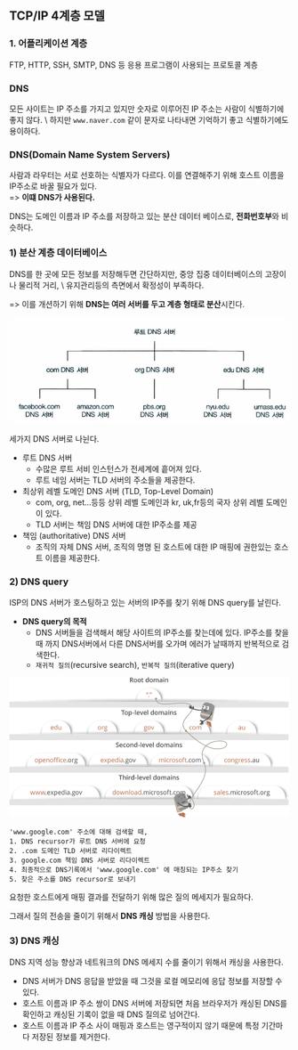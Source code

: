 ## TCP/IP 4계층 모델
### 1. 어플리케이션 계층
FTP, HTTP, SSH, SMTP, DNS 등 응용 프로그램이 사용되는 프로토콜 계층

### DNS
모든 사이트는 IP 주소를 가지고 있지만 숫자로 이루어진 IP 주소는 사람이 식별하기에 좋지 않다. \ 
하지만 `www.naver.com` 같이 문자로 나타내면 기억하기 좋고 식별하기에도 용이하다.

### DNS(Domain Name System Servers)
사람과 라우터는 서로 선호하는 식별자가 다르다. 이를 연결해주기 위해 호스트 이름을 IP주소로 바꿀 필요가 있다. \
=> **이떄 DNS가 사용된다.**

DNS는 도메인 이름과 IP 주소를 저장하고 있는 분산 데이터 베이스로, **전화번호부**와 비슷하다.

### 1) 분산 계층 데이터베이스 
DNS를 한 곳에 모든 정보를 저장해두면 간단하지만, 중앙 집중 데이터베이스의 고장이나 물리적 거리, \ 
유지관리등의 측면에서 확정성이 부족하다. 

=> 이를 개션하기 위해 **DNS는 여러 서버를 두고 계층 형태로 분산**시킨다.

<div align='center'>
    <img src="image/dns_hierarchy.png" width="550px">
</div>

세가지 DNS 서버로 나뉜다.
- 루트 DNS 서버
  - 수많은 루트 서비 인스턴스가 전세계에 흩어져 있다.
  - 루트 네임 서버는 TLD 서버의 주소들을 제공한다.
- 최상위 레벨 도메인 DNS 서버 (TLD, Top-Level Domain)
  - com, org, net...등등 상위 레벨 도메인과 kr, uk,fr등의 국자 상위 레벨 도메인이 있다.
  - TLD 서버는 책임 DNS 서버에 대한 IP주소를 제공
- 책임 (authoritative) DNS 서버
  - 조직의 자체 DNS 서버, 조직의 명명 된 호스트에 대한 IP 매핑에 권한있는 호스트 이름을 제공한다.

### 2) DNS query
ISP의 DNS 서버가 호스팅하고 있는 서버의 IP주를 찾기 위해 DNS query를 날린다.

- **DNS query의 목적**
    - DNS 서버들을 검색해서 해당 사이트의 IP주소를 찾는데에 있다. IP주소를 찾을 때 까지 DNS서버에서 다른 DNS서버를 오가며 에러가 날때까지 반복적으로 검색한다.
    - `재귀적 질의`(recursive search), `반복적 질의`(iterative query)

<div align='center'>
    <img src="image/dns_query.png" width="550px">
</div>

```
'www.google.com' 주소에 대해 검색할 때,
1. DNS recursor가 루트 DNS 서버에 요청
2. .com 도메인 TLD 서버로 리다이렉트
3. google.com 책임 DNS 서버로 리다이렉트
4. 최종적으로 DNS기록에서 'www.google.com' 에 매칭되는 IP주소 찾기
5. 찾은 주소를 DNS recursor로 보내기
```

요청한 호스트에게 매핑 결과를 전달하기 위해 많은 질의 메세지가 필요하다.

그래서 질의 전송을 줄이기 위해서 **DNS 캐싱** 방법을 사용한다.


### 3) DNS 캐싱

DNS 지역 성능 향상과 네트워크의 DNS 메세지 수를 줄이기 위해서 캐싱을 사용한다.

- DNS 서버가 DNS 응답을 받았을 때 그것을 로컬 메모리에 응답 정보를 저장할 수 있다.
- 호스트 이름과 IP 주소 쌍이 DNS 서버에 저장되면 처음 브라우저가 캐싱된 DNS를 확인하고 캐싱된 기록이 없을 때 DNS 질의로 넘어간다.
- 호스트 이름과 IP 주소 사이 매핑과 호스트는 영구적이지 않기 때문에 특정 기간마다 저장된 정보를 제거한다.
